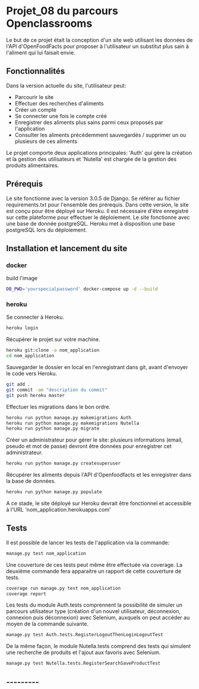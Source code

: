 # Projet_08 du parcours Openclassrooms

Le but de ce projet était la conception d'un site web utilisant les données de l'API d'OpenFoodFacts pour proposer à l'utilisateur un substitut plus sain à l'aliment qui lui faisait envie.

## Fonctionnalités

Dans la version actuelle du site, l'utilisateur peut:
- Parcourir le site
- Effectuer des recherches d'aliments
- Créer un compte
- Se connecter une fois le compte créé
- Enregistrer des aliments plus sains parmi ceux proposés par l'application
- Consulter les aliments précédemment sauvegardés / supprimer un ou plusieurs de ces aliments

Le projet comporte deux applications principales: 'Auth' qui gère la création et la gestion des utilisateurs et 'Nutella' est chargée de la gestion des produits alimentaires.

## Prérequis

Le site fonctionne avec la version 3.0.5 de Django. Se référer au fichier requirements.txt pour l'ensemble des prérequis.
Dans cette version, le site est conçu pour être déployé sur Heroku. Il est nécessaire d'être enregistré sur cette plateforme pour effectuer le déploiement.
Le site fonctionne avec une base de donnée postgreSQL. Heroku met à disposition une base postgreSQL lors du déploiement.

## Installation et lancement du site

### docker

build l'image
```bash
DB_PWD='yourspecialpassword' docker-compose up -d --build
``` 

### heroku 

Se connecter à Heroku.
```bash
heroku login
```

Récupérer le projet sur votre machine.
```bash
heroku git:clone -a nom_application
cd nom_application
```

Sauvegarder le dossier en local en l'enregistrant dans git, avant d'envoyer le code vers Heroku.
```bash
git add .
git commit -am "description du commit"
git push heroku master
```

Effectuer les migrations dans le bon ordre.
```bash
heroku run python manage.py makemigrations Auth
heroku run python manage.py makemigrations Nutella
heroku run python manage.py migrate
```

Créer un administrateur pour gérer le site: plusieurs informations (email, pseudo et mot de passe) devront être données pour enregistrer cet administrateur.
```bash
heroku run python manage.py createsuperuser
```

Récupérer les aliments depuis l'API d'Openfoodfacts et les enregistrer dans la base de données.
```bash
heroku run python manage.py populate
```

A ce stade, le site déployé sur Heroku devrait être fonctionnel et accessible à l'URL 'nom_application.herokuapps.com'

## Tests

Il est possible de lancer les tests de l'application via la commande:
```bash
manage.py test nom_application
```

Une couverture de ces tests peut même être effectuée via coverage. La deuxième commande fera apparaitre un rapport de cette couverture de tests.
```bash
coverage run manage.py test nom_application
coverage report
```

Les tests du module Auth.tests comprennent la possibilité de simuler un parcours utilisateur type (création d'un nouvel utilisateur, déconnexion, connexion puis déconnexion) avec Selenium, auxquels on peut accéder au moyen de la commande suivante.
```bash
manage.py test Auth.tests.RegisterLogoutThenLoginLogoutTest
```

De la même façon, le module Nutella.tests comprend des tests qui simulent une recherche de produits et l'ajout aux favoris avec Selenium.
```bash
manage.py test Nutella.tests.RegisterSearchSaveProductTest
```

## ---------
